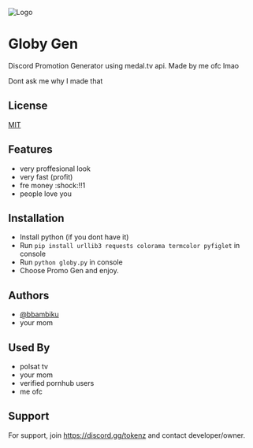 ![Logo](https://cdn.discordapp.com/icons/988873429929295942/db6e253bcf5cdebdff81f5ae04d3cd4d.png?size=4096)

# Globy Gen

Discord Promotion Generator using medal.tv api.
Made by me ofc lmao

Dont ask me why I made that

## License

[MIT](https://choosealicense.com/licenses/mit/)

## Features

- very proffesional look
- very fast (profit)
- fre money :shock:!!1
- people love you

## Installation

- Install python (if you dont have it)
- Run `pip install urllib3 requests colorama termcolor pyfiglet` in console
- Run `python globy.py` in console
- Choose Promo Gen and enjoy.

## Authors

- [@bbambiku](https://www.github.com/bbambiku)
- your mom

## Used By

- polsat tv
- your mom
- verified pornhub users
- me ofc

## Support

For support, join https://discord.gg/tokenz and contact developer/owner.
